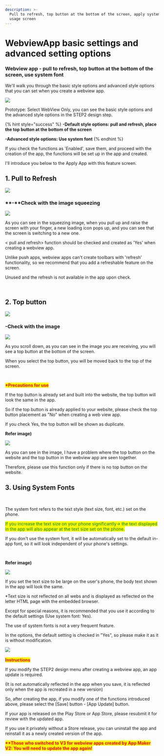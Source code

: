 ```yaml
---
description: >-
  Pull to refresh, top button at the bottom of the screen, apply system font
  usage screen
---
```


# WebviewApp basic settings and advanced setting options

### Webview app - pull to refresh, top button at the bottom of the screen, use system font

We'll walk you through the basic style options and advanced style options that you can set when you create a webview app.



![](broken-reference)

Prototype: Select WebView Only, you can see the basic style options and the advanced style options in the STEP2 design step.

{% hint style="success" %}
**-Default style options: pull and refresh, place the top button at the bottom of the screen**

**-Advanced style options: Use system font**
{% endhint %}

If you check the functions as 'Enabled', save them, and proceed with the creation of the app, the functions will be set up in the app and created.

I'll introduce you below to the Apply App with this feature screen.



## 1. Pull to Refresh&#x20;



![](broken-reference)

### **-**Check with the image squeezing

![](broken-reference)

As you can see in the squeezing image, when you pull up and raise the screen with your finger, a new loading icon pops up, and you can see that the screen is switching to a new one.

< pull and refresh> function should be checked and created as 'Yes' when creating a webview app.

Unlike push apps, webview apps can't create toolbars with 'refresh' functionality, so we recommend that you add a refreshable feature on the screen.

Unused and the refresh is not available in the app upon check.

​

## 2. Top button

![](broken-reference)



### -Check with the image&#x20;

![](broken-reference)

As you scroll down, as you can see in the image you are receiving, you will see a top button at the bottom of the screen.

When you select the top button, you will be moved back to the top of the screen.

​

<mark style="color:red;">**\*Precautions for use**</mark>

If the top button is already set and built into the website, the top button will look the same in the app.

So if the top button is already applied to your website, please check the top button placement as "No" when creating a web view app.

If you check Yes, the top button will be shown as duplicate.

**Refer image)**

![](broken-reference)

As you can see in the image, I have a problem where the top button on the website and the top button in the webview app are seen together.

Therefore, please use this function only if there is no top button on the website.





## **3.** Using System Fonts

​

The system font refers to the text style (text size, font, etc.) set on the phone.

<mark style="color:green;">If you increase the text size on your phone significantly→ the text displayed in the app will also appear at the text size set on the phone.</mark>

If you don't use the system font, it will be automatically set to the default in-app font, so it will look independent of your phone's settings.

​

**Refer image)**

![](broken-reference)

If you set the text size to be large on the user's phone, the body text shown in the app will look the same.

\*Text size is not reflected on all webs and is displayed as reflected on the letter HTML page with the embedded browser.

Except for special reasons, it is recommended that you use it according to the default settings (Use system font: Yes).

The use of system fonts is not a very frequent feature.

In the options, the default setting is checked in "Yes", so please make it as it is without modification.

​![](broken-reference)

<mark style="color:red;">**Instructions**</mark>

If you modify the STEP2 design menu after creating a webview app, an app update is required.

(It is not automatically reflected in the app when you save, it is reflected only when the app is recreated in a new version)

So, after creating the app, if you modify one of the functions introduced above, please select the \[Save] button - \[App Update] button.

If your app is released on the Play Store or App Store, please resubmit it for review with the updated app.

If you use it privately without a Store release, you can uninstall the app and reinstall it as a newly created version of the app.

<mark style="color:red;">**\*\*Those who switched to V3 for webview apps created by App Maker V2: You will need to update the app again!**</mark>





